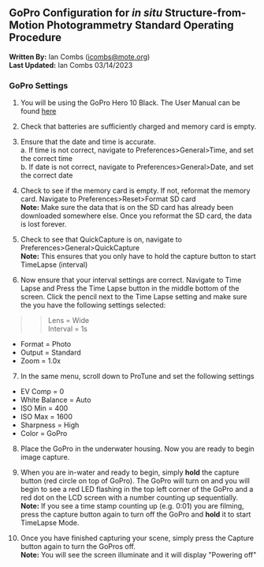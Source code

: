 ## GoPro Configuration for *in situ* Structure-from-Motion Photogrammetry Standard Operating Procedure<br>
**Written By:** Ian Combs (icombs@mote.org)<br>
**Last Updated:** Ian Combs 03/14/2023

### **GoPro Settings**

1. You will be using the GoPro Hero 10 Black. The User Manual can be found [here](https://gopro.com/content/dam/help/hero10-black/manuals/HERO10Black_UM_ENG_REVB.pdf)

2. Check that batteries are sufficiently charged and memory card is empty.

3. Ensure that the date and time is accurate.<br>
  a. If time is not correct, navigate to Preferences>General>Time, and set the correct time<br>
  b. If date is not correct, navigate to Preferences>General>Date, and set the correct date

4. Check to see if the memory card is empty. If not, reformat the memory card. Navigate to Preferences>Reset>Format SD card<br>
  **Note:** Make sure the data that is on the SD card has already been downloaded somewhere else. Once you reformat the SD card, the data is lost forever.

5. Check to see that QuickCapture is on, navigate to Preferences>General>QuickCapture<br>
  **Note:** This ensures that you only have to hold the capture button to start TimeLapse (interval)

6. Now ensure that your interval settings are correct. Navigate to Time Lapse and Press the Time Lapse button in the middle bottom of the screen. Click the pencil next to the Time Lapse setting and make sure the you have the following settings selected:<br>
  >>Lens = Wide<br>
  >>Interval = 1s<br>
  * Format = Photo<br>
  * Output = Standard<br>
  * Zoom = 1.0x

7. In the same menu, scroll down to ProTune and set the following settings<br>
  * EV Comp = 0<br>
  * White Balance = Auto<br>
  * ISO Min = 400<br>
  * ISO Max = 1600<br>
  * Sharpness = High<br>
  * Color = GoPro

8. Place the GoPro in the underwater housing. Now you are ready to begin image capture.

9. When you are in-water and ready to begin, simply **hold** the capture button (red circle on top of GoPro). The GoPro will turn on and you will begin to see a red LED flashing in the top left corner of the GoPro and a red dot on the LCD screen with a number counting up sequentially.<br>
  **Note:** If you see a time stamp counting up  (e.g. 0:01) you are filming, press the capture button again to turn off the GoPro and **hold** it to start TimeLapse Mode.

10. Once you have finished capturing your scene, simply press the Capture button again to turn the GoPros off.<br>
  **Note:** You will see the screen illuminate and it will display "Powering off"
